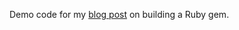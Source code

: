 Demo code for my [blog post](https://www.horizonridge.studio/articles/a-practical-guide-to-creating-a-ruby-gem) on building a Ruby gem.

